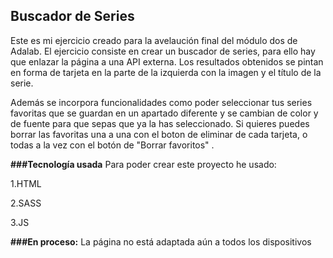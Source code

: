 ## **Buscador de Series**
Este es mi ejercicio creado para la avelaución final del módulo dos de Adalab. 
El ejercicio consiste en crear un buscador de series, para ello hay que enlazar la página a una API externa. Los resultados obtenidos se pintan en forma de tarjeta en la parte de la izquierda con la imagen y el título de la serie.

Además se incorpora funcionalidades como poder seleccionar tus series favoritas que se guardan en un apartado diferente y se cambian de color y de fuente para que sepas que ya la has seleccionado.
Si quieres puedes borrar las favoritas una a una con el boton de eliminar de cada tarjeta, o todas a la vez con el botón de "Borrar favoritos" .

**###Tecnología usada**
Para poder crear este proyecto he usado:

1.HTML

2.SASS

3.JS

**###En proceso:**
La página no está adaptada aún a todos los dispositivos
